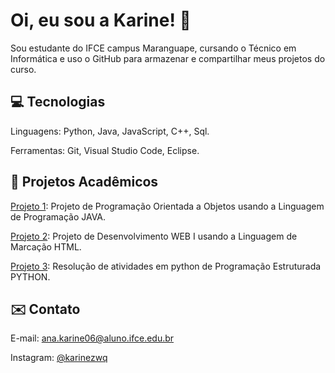 # Oi, eu sou a Karine! 👋
Sou estudante do IFCE campus Maranguape, cursando o Técnico em Informática e uso o GitHub para armazenar e compartilhar meus projetos do curso.

## 💻 Tecnologias
Linguagens: Python, Java, JavaScript, C++, Sql.

Ferramentas: Git, Visual Studio Code, Eclipse.

## 🚀 Projetos Acadêmicos
[Projeto 1](https://github.com/akarinela/DISCIPLINA-POO-2025.1): Projeto de Programação Orientada a Objetos usando a Linguagem de Programação JAVA.

[Projeto 2](https://github.com/akarinela/Projetos-HTML-Web): Projeto de Desenvolvimento WEB I usando a Linguagem de Marcação HTML.

[Projeto 3](https://github.com/akarinela/Projetos-PEST): Resolução de atividades em python de Programação Estruturada PYTHON.

## ✉️ Contato
E-mail: ana.karine06@aluno.ifce.edu.br

Instagram: [@karinezwq](https://www.instagram.com/karinezwq/)
